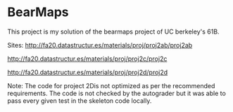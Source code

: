 # BearMaps

This project is my solution of the bearmaps project of UC berkeley's 61B.

Sites:
http://fa20.datastructur.es/materials/proj/proj2ab/proj2ab

http://fa20.datastructur.es/materials/proj/proj2c/proj2c

http://fa20.datastructur.es/materials/proj/proj2d/proj2d



Note:
The code for project 2Dis not optimized as per the recommended requirements.
The code is not checked by the autograder but it was able to pass every given test in the skeleton code locally.
